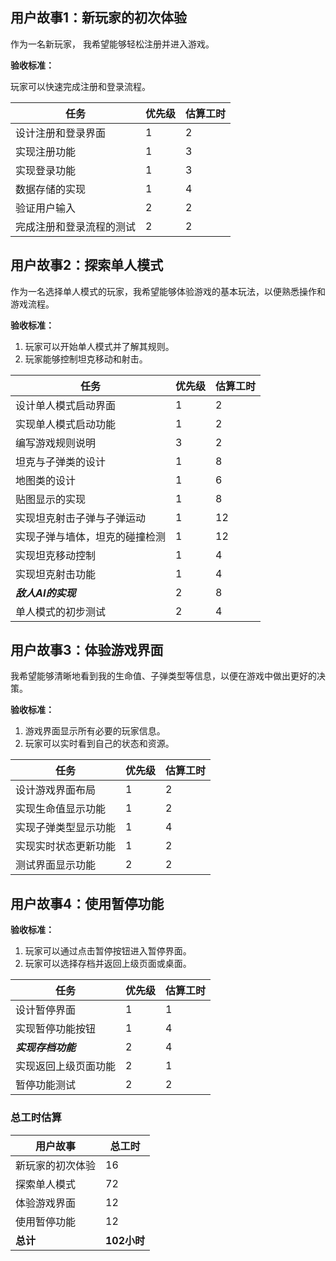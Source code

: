 ## 用户故事1：新玩家的初次体验

作为一名新玩家， 我希望能够轻松注册并进入游戏。

**验收标准：**

玩家可以快速完成注册和登录流程。

| 任务                     | 优先级 | 估算工时 |
| ------------------------ | ------ | -------- |
| 设计注册和登录界面       | 1      | 2        |
| 实现注册功能             | 1      | 3        |
| 实现登录功能             | 1      | 3        |
| 数据存储的实现           | 1      | 4        |
| 验证用户输入             | 2      | 2        |
| 完成注册和登录流程的测试 | 2      | 2        |

## 用户故事2：探索单人模式

作为一名选择单人模式的玩家，我希望能够体验游戏的基本玩法，以便熟悉操作和游戏流程。

**验收标准：**
1. 玩家可以开始单人模式并了解其规则。
2. 玩家能够控制坦克移动和射击。

| 任务                           | 优先级 | 估算工时 |
| ------------------------------ | ------ | -------- |
| 设计单人模式启动界面           | 1      | 2        |
| 实现单人模式启动功能           | 1      | 2        |
| 编写游戏规则说明               | 3      | 2        |
| 坦克与子弹类的设计             | 1      | 8        |
| 地图类的设计                   | 1      | 6        |
| 贴图显示的实现                 | 1      | 8        |
| 实现坦克射击子弹与子弹运动     | 1      | 12       |
| 实现子弹与墙体，坦克的碰撞检测 | 1      | 12       |
| 实现坦克移动控制               | 1      | 4        |
| 实现坦克射击功能               | 1      | 4        |
| ***敌人AI的实现***             | 2      | 8        |
| 单人模式的初步测试             | 2      | 4        |

## 用户故事3：体验游戏界面

我希望能够清晰地看到我的生命值、子弹类型等信息，以便在游戏中做出更好的决策。

**验收标准：**

1. 游戏界面显示所有必要的玩家信息。
2. 玩家可以实时看到自己的状态和资源。

| 任务                 | 优先级 | 估算工时 |
| -------------------- | ------ | -------- |
| 设计游戏界面布局     | 1      | 2        |
| 实现生命值显示功能   | 1      | 2        |
| 实现子弹类型显示功能 | 1      | 4        |
| 实现实时状态更新功能 | 1      | 2        |
| 测试界面显示功能     | 2      | 2        |

## 用户故事4：使用暂停功能
**验收标准：**
1. 玩家可以通过点击暂停按钮进入暂停界面。
2. 玩家可以选择存档并返回上级页面或桌面。

| 任务                 | 优先级 | 估算工时 |
| -------------------- | ------ | -------- |
| 设计暂停界面         | 1      | 1        |
| 实现暂停功能按钮     | 1      | 4        |
| ***实现存档功能***   | 2      | 4        |
| 实现返回上级页面功能 | 2      | 1        |
| 暂停功能测试         | 2      | 2        |

### 总工时估算

| 用户故事         | 总工时      |
| ---------------- | ----------- |
| 新玩家的初次体验 | 16          |
| 探索单人模式     | 72          |
| 体验游戏界面     | 12          |
| 使用暂停功能     | 12          |
| **总计**         | **102小时** |